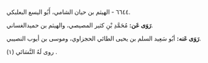 ٦٦٤٤ - الهيثم بن حيان الشامي، أَبُو اليسع البعلبكي.

**رَوَى عَن:** مُحَمَّدِ بْنِ كثير المصيصي، والهيثم بن حميدالغساني.

**رَوَى عَنه:** أبُو سَعِيد السلم بن يحيى الطائي الحجزاوي، وموسى بن أيوب النصيبي.

روى لَهُ النَّسَائي (١) .